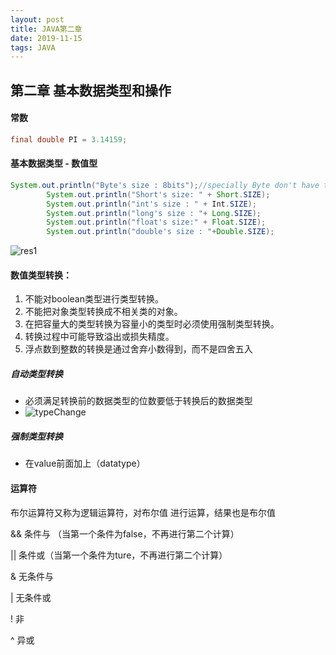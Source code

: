 ```yaml
---
layout: post
title: JAVA第二章
date: 2019-11-15
tags: JAVA
---
```


## 第二章 基本数据类型和操作 

#### 常数 

```java
final double PI = 3.14159; 
```



#### 基本数据类型 - 数值型 

```java
System.out.println("Byte's size : 8bits");//specially Byte don't have the method Size!!!
        System.out.println("Short's size: " + Short.SIZE);
        System.out.println("int's size : " + Int.SIZE);
        System.out.println("long's size : "+ Long.SIZE);
        System.out.println("float's size:" + Float.SIZE);
        System.out.println("double's size : "+Double.SIZE);
```

![res1](/Users/maxuan/Desktop/basicButtons.github.io/images/java/res1.png)



#### 数值类型转换：

1. 不能对boolean类型进行类型转换。
2. 不能把对象类型转换成不相关类的对象。
3. 在把容量大的类型转换为容量小的类型时必须使用强制类型转换。
4. 转换过程中可能导致溢出或损失精度。
5.  浮点数到整数的转换是通过舍弃小数得到，而不是四舍五入

##### 自动类型转换

- 必须满足转换前的数据类型的位数要低于转换后的数据类型
- ![typeChange](/Users/maxuan/Desktop/basicButtons.github.io/images/java/typeChange.jpg)

##### 强制类型转换

- 在value前面加上（datatype）



#### 运算符

布尔运算符又称为逻辑运算符，对布尔值 进行运算，结果也是布尔值 

&& 条件与 （当第一个条件为false，不再进行第二个计算）

||  条件或（当第一个条件为ture，不再进行第二个计算）

&    无条件与

|    无条件或

!     非

^    异或





 